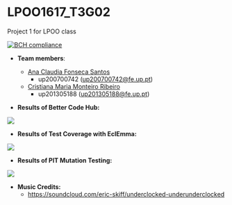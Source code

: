 # LPOO1617_T3G02
Project 1 for LPOO class

[![BCH compliance](https://bettercodehub.com/edge/badge/anaezes/LPOO1617_T3G02?token=6943960e72bd266ebd8de65c3820afcb4670f953)](https://bettercodehub.com/)

* **Team members**:
   * [Ana Claudia Fonseca Santos](https://github.com/anaezes) 
      * up200700742 (up200700742@fe.up.pt)
   * [Cristiana Maria Monteiro Ribeiro](https://github.com/311-311) 
      * up201305188 (up201305188@fe.up.pt)






* **Results of Better Code Hub:**

![](https://github.com/anaezes/LPOO1617_T3G02/blob/master/project1/DungeonKeep/screenshots/BetterCodeHub.png)
 
 
 * **Results of Test Coverage with EclEmma:**
 
![](https://github.com/anaezes/LPOO1617_T3G02/blob/master/project1/DungeonKeep/screenshots/CoverageTest.png)


* **Results of PIT Mutation Testing:**

![](https://github.com/anaezes/LPOO1617_T3G02/blob/master/project1/DungeonKeep/screenshots/PitMutationTest.png)


* **Music Credits:**
  * https://soundcloud.com/eric-skiff/underclocked-underunderclocked
